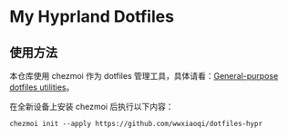 # My Hyprland Dotfiles

## 使用方法
本仓库使用 chezmoi 作为 dotfiles 管理工具，具体请看：[General-purpose dotfiles utilities](https://dotfiles.github.io/utilities/)。

在全新设备上安装 chezmoi 后执行以下内容：

```
chezmoi init --apply https://github.com/wwxiaoqi/dotfiles-hypr
```
